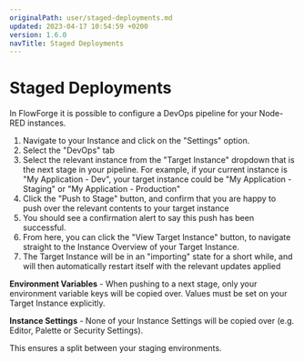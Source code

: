 ```yaml
---
originalPath: user/staged-deployments.md
updated: 2023-04-17 10:54:59 +0200
version: 1.6.0
navTitle: Staged Deployments
---
```


# Staged Deployments

In FlowForge it is possible to configure a DevOps pipeline for your Node-RED instances.

1. Navigate to your Instance and click on the "Settings" option.
2. Select the "DevOps" tab
3. Select the relevant instance from the "Target Instance" dropdown that is the next stage in your pipeline.
For example, if your current instance is "My Application - Dev", your target instance could be
"My Application - Staging" or "My Application - Production"
4. Click the "Push to Stage" button, and confirm that you are happy to push over the relevant contents
to your target instance
5. You should see a confirmation alert to say this push has been successful.
6. From here, you can click the "View Target Instance" button, to navigate straight to the Instance
Overview of your Target Instance.
7. The Target Instance will be in an "importing" state for a short while, and will then automatically
restart itself with the relevant updates applied

**Environment Variables** - When pushing to a next stage, only your environment variable keys
will be copied over. Values must be set on your Target Instance explicitly.

**Instance Settings** - None of your Instance Settings will be copied over (e.g. Editor, Palette or Security Settings).

This ensures a split between your staging environments.
